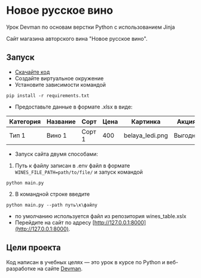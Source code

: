 # Новое русское вино

Урок Devman по основам верстки Python с использованием Jinja

Сайт магазина авторского вина "Новое русское вино".


## Запуск

- [Скачайте код](https://github.com/SergeyYatsenko22/wine_master)
- Создайте виртуальное окружение
- Установите зависимости командой 
```
pip install -r requirements.txt
```

- Предоставьте данные в формате .xlsx в виде:

|  Категория  |  Название  |  Сорт  |  Цена  |  Картинка  |  Акция  |
|-------------|------------|--------|--------|------------|---------
| Тип 1     | Вино 1 | Сорт 1 | 400 | belaya_ledi.png | Выгодно |

- Запуск сайта двумя способами:
1) Путь к файлу записан в .env файл в формате 
```WINES_FILE_PATH=path/to/file/``` и запуск командой 
```
python main.py
```

2) В командной строке введите 
```
python main.py --path путь\к\файлу
```
 
- по умолчанию используется файл из репозитория wines_table.xslx
- Перейдите на сайт по адресу [http://127.0.0.1:8000](http://127.0.0.1:8000).

## Цели проекта

Код написан в учебных целях — это урок в курсе по Python и веб-разработке на сайте [Devman](https://dvmn.org).
